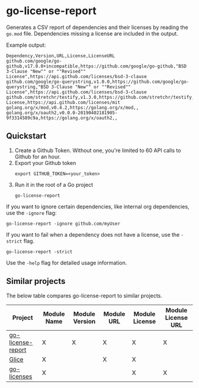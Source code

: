 # go-license-report

Generates a CSV report of dependencies and their licenses by reading
the `go.mod` file. Dependencies missing a license are included in the output.

Example output:
```csv
Dependency,Version,URL,License,LicenseURL
github.com/google/go-github,v17.0.0+incompatible,https://github.com/google/go-github,"BSD 3-Clause "New"" or ""Revised"" License",https://api.github.com/licenses/bsd-3-clause
github.com/google/go-querystring,v1.0.0,https://github.com/google/go-querystring,"BSD 3-Clause "New"" or ""Revised"" License",https://api.github.com/licenses/bsd-3-clause
github.com/stretchr/testify,v1.3.0,https://github.com/stretchr/testify,MIT License,https://api.github.com/licenses/mit
golang.org/x/mod,v0.4.2,https://golang.org/x/mod,,
golang.org/x/oauth2,v0.0.0-20190402181905-9f3314589c9a,https://golang.org/x/oauth2,,
```

## Quickstart 

1. Create a Github Token. Without one, you're limited to 60 API calls to Github for an hour.
2. Export your Github token
    ```
    export GITHUB_TOKEN=<your_token>
    ```
3. Run it in the root of a Go project
    ```
    go-license-report
    ```

If you want to ignore certain dependencies, like internal org dependencies, 
use the `-ignore` flag:

```
go-license-report -ignore github.com/myUser
```

If you want to fail when a dependency does not have a license, use the 
`-strict` flag.

```
go-license-report -strict
```

Use the `-help` flag for detailed usage information.

## Similar projects

The below table compares go-license-report to similar projects.

| Project | Module Name | Module Version | Module URL | Module License | Module License URL |
| ------- | ----------- | -------------- | ---------- | -------------- | ------------------ |
| [go-license-report](https://github.com/bndw/go-license-report) | X | X | X | X | X |
| [Glice](https://github.com/ribice/glice) | X |  | X | X |  |
| [go-licenses](https://github.com/google/go-licenses/) | X |  |  | X | X |
